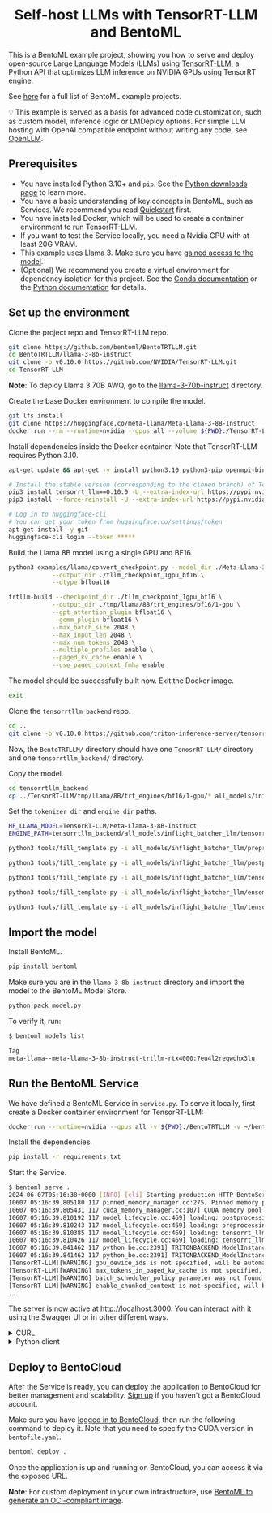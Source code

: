 <div align="center">
    <h1 align="center">Self-host LLMs with TensorRT-LLM and BentoML</h1>
</div>

This is a BentoML example project, showing you how to serve and deploy open-source Large Language Models (LLMs) using [TensorRT-LLM](https://github.com/NVIDIA/TensorRT-LLM), a Python API that optimizes LLM inference on NVIDIA GPUs using TensorRT engine.

See [here](https://github.com/bentoml/BentoML/tree/main/examples) for a full list of BentoML example projects.

💡 This example is served as a basis for advanced code customization, such as custom model, inference logic or LMDeploy options. For simple LLM hosting with OpenAI compatible endpoint without writing any code, see [OpenLLM](https://github.com/bentoml/OpenLLM).

## Prerequisites

- You have installed Python 3.10+ and `pip`. See the [Python downloads page](https://www.python.org/downloads/) to learn more.
- You have a basic understanding of key concepts in BentoML, such as Services. We recommend you read [Quickstart](https://docs.bentoml.com/en/1.2/get-started/quickstart.html) first.
- You have installed Docker, which will be used to create a container environment to run TensorRT-LLM.
- If you want to test the Service locally, you need a Nvidia GPU with at least 20G VRAM.
- This example uses Llama 3. Make sure you have [gained access to the model](https://huggingface.co/meta-llama/Meta-Llama-3-8B-Instruct).
- (Optional) We recommend you create a virtual environment for dependency isolation for this project. See the [Conda documentation](https://conda.io/projects/conda/en/latest/user-guide/tasks/manage-environments.html) or the [Python documentation](https://docs.python.org/3/library/venv.html) for details.

## Set up the environment

Clone the project repo and TensorRT-LLM repo.

```bash
git clone https://github.com/bentoml/BentoTRTLLM.git
cd BentoTRTLLM/llama-3-8b-instruct
git clone -b v0.10.0 https://github.com/NVIDIA/TensorRT-LLM.git
cd TensorRT-LLM
```

**Note**: To deploy Llama 3 70B AWQ, go to the [llama-3-70b-instruct](./llama-3-70b-instruct/) directory.

Create the base Docker environment to compile the model.

```bash
git lfs install
git clone https://huggingface.co/meta-llama/Meta-Llama-3-8B-Instruct
docker run --rm --runtime=nvidia --gpus all --volume ${PWD}:/TensorRT-LLM --entrypoint /bin/bash -it --workdir /TensorRT-LLM nvidia/cuda:12.1.0-devel-ubuntu22.04
```

Install dependencies inside the Docker container. Note that TensorRT-LLM requires Python 3.10.

```bash
apt-get update && apt-get -y install python3.10 python3-pip openmpi-bin libopenmpi-dev

# Install the stable version (corresponding to the cloned branch) of TensorRT-LLM.
pip3 install tensorrt_llm==0.10.0 -U --extra-index-url https://pypi.nvidia.com
pip3 install --force-reinstall -U --extra-index-url https://pypi.nvidia.com tensorrt-cu12==10.0.1

# Log in to huggingface-cli
# You can get your token from huggingface.co/settings/token
apt-get install -y git
huggingface-cli login --token *****
```

Build the Llama 8B model using a single GPU and BF16.

```bash
python3 examples/llama/convert_checkpoint.py --model_dir ./Meta-Llama-3-8B-Instruct \
            --output_dir ./tllm_checkpoint_1gpu_bf16 \
            --dtype bfloat16

trtllm-build --checkpoint_dir ./tllm_checkpoint_1gpu_bf16 \
            --output_dir ./tmp/llama/8B/trt_engines/bf16/1-gpu \
            --gpt_attention_plugin bfloat16 \
            --gemm_plugin bfloat16 \
            --max_batch_size 2048 \
            --max_input_len 2048 \
            --max_num_tokens 2048 \
            --multiple_profiles enable \
            --paged_kv_cache enable \
            --use_paged_context_fmha enable
```

The model should be successfully built now. Exit the Docker image.

```bash
exit
```

Clone the `tensorrtllm_backend` repo.

```bash
cd ..
git clone -b v0.10.0 https://github.com/triton-inference-server/tensorrtllm_backend.git
```

Now, the `BentoTRTLLM/` directory should have one `TenosrRT-LLM/` directory and one `tensorrtllm_backend/` directory.

Copy the model.

```bash
cd tensorrtllm_backend
cp ../TensorRT-LLM/tmp/llama/8B/trt_engines/bf16/1-gpu/* all_models/inflight_batcher_llm/tensorrt_llm/1/
```

Set the `tokenizer_dir` and `engine_dir` paths.

```bash
HF_LLAMA_MODEL=TensorRT-LLM/Meta-Llama-3-8B-Instruct
ENGINE_PATH=tensorrtllm_backend/all_models/inflight_batcher_llm/tensorrt_llm/1

python3 tools/fill_template.py -i all_models/inflight_batcher_llm/preprocessing/config.pbtxt tokenizer_dir:${HF_LLAMA_MODEL},tokenizer_type:auto,triton_max_batch_size:2048,preprocessing_instance_count:1

python3 tools/fill_template.py -i all_models/inflight_batcher_llm/postprocessing/config.pbtxt tokenizer_dir:${HF_LLAMA_MODEL},tokenizer_type:auto,triton_max_batch_size:2048,postprocessing_instance_count:8

python3 tools/fill_template.py -i all_models/inflight_batcher_llm/tensorrt_llm_bls/config.pbtxt triton_max_batch_size:2048,decoupled_mode:True,bls_instance_count:1,accumulate_tokens:False

python3 tools/fill_template.py -i all_models/inflight_batcher_llm/ensemble/config.pbtxt triton_max_batch_size:2048

python3 tools/fill_template.py -i all_models/inflight_batcher_llm/tensorrt_llm/config.pbtxt triton_max_batch_size:2048,decoupled_mode:True,max_beam_width:1,engine_dir:${ENGINE_PATH},max_tokens_in_paged_kv_cache:,max_attention_window_size:2560,kv_cache_free_gpu_mem_fraction:0.9,exclude_input_in_output:True,batching_strategy:inflight_fused_batching,max_queue_delay_microseconds:0,enable_chunked_context:True
```

## Import the model

Install BentoML.

```bash
pip install bentoml
```

Make sure you are in the `llama-3-8b-instruct` directory and import the model to the BentoML Model Store.

```bash
python pack_model.py
```

To verify it, run:

```bash
$ bentoml models list

Tag                                                                           Size       Creation Time
meta-llama--meta-llama-3-8b-instruct-trtllm-rtx4000:7eu4l2reqwohx3lu          45.80 GiB  2024-06-07 04:25:30
```

## Run the BentoML Service

We have defined a BentoML Service in `service.py`. To serve it locally, first create a Docker container environment for TensorRT-LLM:

```bash
docker run --runtime=nvidia --gpus all -v ${PWD}:/BentoTRTLLM -v ~/bentoml:/root/bentoml -p 3000:3000 --entrypoint /bin/bash -it --workdir /BentoTRTLLM nvcr.io/nvidia/tritonserver:24.06-trtllm-python-py3
```

Install the dependencies.

```bash
pip install -r requirements.txt
```

Start the Service.

```bash
$ bentoml serve .
2024-06-07T05:16:38+0000 [INFO] [cli] Starting production HTTP BentoServer from "service:TRTLLM" listening on http://localhost:3000 (Press CTRL+C to quit)
I0607 05:16:39.805180 117 pinned_memory_manager.cc:275] Pinned memory pool is created at '0x7f7c64000000' with size 268435456
I0607 05:16:39.805431 117 cuda_memory_manager.cc:107] CUDA memory pool is created on device 0 with size 67108864
I0607 05:16:39.810192 117 model_lifecycle.cc:469] loading: postprocessing:1
I0607 05:16:39.810243 117 model_lifecycle.cc:469] loading: preprocessing:1
I0607 05:16:39.810385 117 model_lifecycle.cc:469] loading: tensorrt_llm:1
I0607 05:16:39.810426 117 model_lifecycle.cc:469] loading: tensorrt_llm_bls:1
I0607 05:16:39.841462 117 python_be.cc:2391] TRITONBACKEND_ModelInstanceInitialize: postprocessing_0_0 (CPU device 0)
I0607 05:16:39.841462 117 python_be.cc:2391] TRITONBACKEND_ModelInstanceInitialize: preprocessing_0_0 (CPU device 0)
[TensorRT-LLM][WARNING] gpu_device_ids is not specified, will be automatically set
[TensorRT-LLM][WARNING] max_tokens_in_paged_kv_cache is not specified, will use default value
[TensorRT-LLM][WARNING] batch_scheduler_policy parameter was not found or is invalid (must be max_utilization or guaranteed_no_evict)
[TensorRT-LLM][WARNING] enable_chunked_context is not specified, will be set to false.
...
```

The server is now active at [http://localhost:3000](http://localhost:3000/). You can interact with it using the Swagger UI or in other different ways.

<details>

<summary>CURL</summary>

```bash
curl -X 'POST' \
  'http://localhost:3000/generate' \
  -H 'accept: text/event-stream' \
  -H 'Content-Type: application/json' \
  -d '{
  "prompt": "Explain superconductors like I'\''m five years old",
  "max_tokens": 1024
}'
```

</details>

<details>

<summary>Python client</summary>

```python
import bentoml

with bentoml.SyncHTTPClient("http://localhost:3000") as client:
    response_generator = client.generate(
        prompt="Explain superconductors like I'm five years old",
        max_tokens=1024
    )
    for response in response_generator:
        print(response, end='')
```

</details>

## Deploy to BentoCloud

After the Service is ready, you can deploy the application to BentoCloud for better management and scalability. [Sign up](https://www.bentoml.com/) if you haven't got a BentoCloud account.

Make sure you have [logged in to BentoCloud](https://docs.bentoml.com/en/latest/bentocloud/how-tos/manage-access-token.html), then run the following command to deploy it. Note that you need to specify the CUDA version in `bentofile.yaml`.

```bash
bentoml deploy .
```

Once the application is up and running on BentoCloud, you can access it via the exposed URL.

**Note**: For custom deployment in your own infrastructure, use [BentoML to generate an OCI-compliant image](https://docs.bentoml.com/en/latest/guides/containerization.html).

